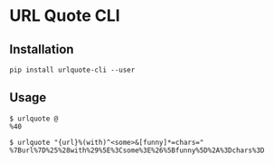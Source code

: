 # URL Quote CLI

## Installation

    pip install urlquote-cli --user

## Usage

    $ urlquote @
    %40

    $ urlquote "{url}%(with)^<some>&[funny]*=chars="
    %7Burl%7D%25%28with%29%5E%3Csome%3E%26%5Bfunny%5D%2A%3Dchars%3D
